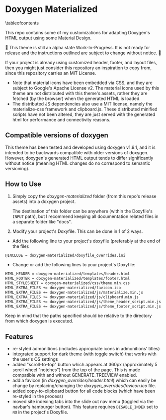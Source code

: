 # Doxygen Materialized

<!-- markdownlint-disable -->

\tableofcontents

This repo contains some of my customizations for adapting Doxygen's HTML output using some Material Design.

🚧
This theme is still an alpha state Work-In-Progress. It is not ready for release and the instructions
outlined are subject to change without notice.
🚧

If your project is already using customized header, footer, and layout files, then you might just consider this repository an inspiration to copy from, since this repository carries an MIT License.
- Note that material icons have been embedded via CSS, and they are subject to Google's Apache
  License v2. The material icons used by this theme are not distributed with this theme's
  assets, rather they are fetched (by the browser) when the generated HTML is loaded.
- The distributed JS dependencies also use a MIT license, namely the materialize-css framework
  and clipboard.js. These distributed minified scripts have not been altered, they are just served with the generated html for performance and connectivity reasons.

## Compatible versions of doxygen
This theme has been tested and developed using doxygen v1.9.1, and it is intended to be
backwards compatible with older versions of doxygen. However, doxygen's generated HTML
output tends to differ significantly without notice (meaning HTML changes do no correspond
to semantic versioning).

## How to Use

1. Simply copy the *doxygen-materialized* folder (from this repo's release assets) into a
   doxygen project.

   The destination of this folder can be anywhere (within the Doxyfile's `INPUT` path), but I recommend keeping all documentation related files in a separate folder like "docs".
2. Modify your project's Doxyfile. This can be done in 1 of 2 ways.

  - Add the following line to your project's doxyfile (preferably at the end of the file):
  ```txt
  @INCLUDE = doxygen-materialized/doxyfile_overrides.ini
  ```
  - Change or add the following lines to your project's Doxyfile:
  ```txt
  HTML_HEADER = doxygen-materialized/templates/header.html
  HTML_FOOTER = doxygen-materialized/templates/footer.html
  HTML_STYLESHEET = doxygen-materialized/css/theme.min.css
  HTML_EXTRA_FILES += doxygen-materialized/favicon.ico
  HTML_EXTRA_FILES += doxygen-materialized/js/materialize.min.js
  HTML_EXTRA_FILES += doxygen-materialized/js/clipboard.min.js
  HTML_EXTRA_FILES += doxygen-materialized/js/theme_header_script.min.js
  HTML_EXTRA_FILES += doxygen-materialized/js/theme_footer_script.min.js
  ```

  Keep in mind that the paths specified should be relative to the directory from which
  doxygen is executed.


## Features

- re-styled admonitions (includes appropriate icons in admonitions' titles)
- integrated support for dark theme (with toggle switch) that works with the user's OS settings
- added "scroll-to-top" button which appears at 360px (approximately 5 scroll wheel "notches")
  from the top of the page. This is made compatible with and without GENERATE_TREEVIEW enabled.
- add a favicon (in *doxygen_overrides/header.html*) which can easily be change by
  replacing/changing the *doxygen_overrides/favicon.ico* file.
- added copy-to-clipboard button for all code blocks (which have been re-styled in the process)
- moved site indexing tabs into the slide out nav menu (toggled via the navbar's hamburger
  button). This feature requires `DISABLE_INDEX` set to `NO` in the project's Doxyfile.
